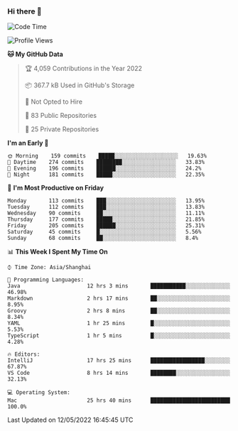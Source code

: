 ### Hi there 👋

<!--
**qbosen/qbosen** is a ✨ _special_ ✨ repository because its `README.md` (this file) appears on your GitHub profile.

Here are some ideas to get you started:

- 🔭 I’m currently working on ...
- 🌱 I’m currently learning ...
- 👯 I’m looking to collaborate on ...
- 🤔 I’m looking for help with ...
- 💬 Ask me about ...
- 📫 How to reach me: ...
- 😄 Pronouns: ...
- ⚡ Fun fact: ...
-->

<!--START_SECTION:waka-->
![Code Time](http://img.shields.io/badge/Code%20Time-0%20secs-blue)

![Profile Views](http://img.shields.io/badge/Profile%20Views-11-blue)

**🐱 My GitHub Data** 

> 🏆 4,059 Contributions in the Year 2022
 > 
> 📦 367.7 kB Used in GitHub's Storage 
 > 
> 🚫 Not Opted to Hire
 > 
> 📜 83 Public Repositories 
 > 
> 🔑 25 Private Repositories  
 > 
**I'm an Early 🐤** 

```text
🌞 Morning    159 commits    █████░░░░░░░░░░░░░░░░░░░░   19.63% 
🌆 Daytime    274 commits    ████████░░░░░░░░░░░░░░░░░   33.83% 
🌃 Evening    196 commits    ██████░░░░░░░░░░░░░░░░░░░   24.2% 
🌙 Night      181 commits    █████░░░░░░░░░░░░░░░░░░░░   22.35%

```
📅 **I'm Most Productive on Friday** 

```text
Monday       113 commits    ███░░░░░░░░░░░░░░░░░░░░░░   13.95% 
Tuesday      112 commits    ███░░░░░░░░░░░░░░░░░░░░░░   13.83% 
Wednesday    90 commits     ██░░░░░░░░░░░░░░░░░░░░░░░   11.11% 
Thursday     177 commits    █████░░░░░░░░░░░░░░░░░░░░   21.85% 
Friday       205 commits    ██████░░░░░░░░░░░░░░░░░░░   25.31% 
Saturday     45 commits     █░░░░░░░░░░░░░░░░░░░░░░░░   5.56% 
Sunday       68 commits     ██░░░░░░░░░░░░░░░░░░░░░░░   8.4%

```


📊 **This Week I Spent My Time On** 

```text
⌚︎ Time Zone: Asia/Shanghai

💬 Programming Languages: 
Java                     12 hrs 3 mins       ███████████░░░░░░░░░░░░░░   46.98% 
Markdown                 2 hrs 17 mins       ██░░░░░░░░░░░░░░░░░░░░░░░   8.95% 
Groovy                   2 hrs 8 mins        ██░░░░░░░░░░░░░░░░░░░░░░░   8.34% 
YAML                     1 hr 25 mins        █░░░░░░░░░░░░░░░░░░░░░░░░   5.53% 
TypeScript               1 hr 5 mins         █░░░░░░░░░░░░░░░░░░░░░░░░   4.28%

🔥 Editors: 
IntelliJ                 17 hrs 25 mins      █████████████████░░░░░░░░   67.87% 
VS Code                  8 hrs 14 mins       ████████░░░░░░░░░░░░░░░░░   32.13%

💻 Operating System: 
Mac                      25 hrs 40 mins      █████████████████████████   100.0%

```


 Last Updated on 12/05/2022 16:45:45 UTC
<!--END_SECTION:waka-->
